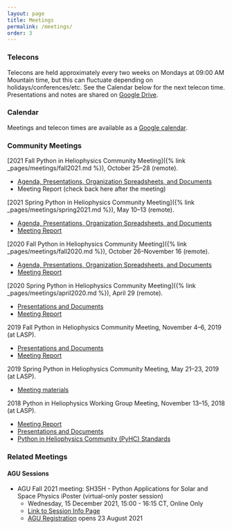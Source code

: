 ```yaml
---
layout: page
title: Meetings
permalink: /meetings/
order: 3
---
```

### Telecons

Telecons are held approximately every two weeks on Mondays at 09:00 AM Mountain time, but this can fluctuate depending on holidays/conferences/etc. See the Calendar below for the next telecon time. Presentations and notes are shared on [Google Drive](https://drive.google.com/drive/u/0/folders/1AhFUli3SGW9DHvIh81tFxPMgLtYSPXDm). 

### Calendar

Meetings and telecon times are available as a [Google calendar](https://calendar.google.com/calendar?cid=NG42Z3YyaWZncDZyZ25rOGF1N2pzZjF1azBAZ3JvdXAuY2FsZW5kYXIuZ29vZ2xlLmNvbQ).

### Community Meetings

[2021 Fall Python in Heliophysics Community Meeting]({% link
_pages/meetings/fall2021.md %}), October 25–28 (remote).
* [Agenda, Presentations, Organization Spreadsheets, and Documents](https://drive.google.com/drive/folders/1R81Q0gH09IV41sU9HUZGQWDwJ2YXa78Q?usp=sharing)
* Meeting Report (check back here after the meeting)

[2021 Spring Python in Heliophysics Community Meeting]({% link
_pages/meetings/spring2021.md %}), May 10–13 (remote).
* [Agenda, Presentations, Organization Spreadsheets, and Documents](https://drive.google.com/drive/u/0/folders/1HcIQRnVmEXiTgNVx7cVL5mMySxVbUFYc)
* [Meeting Report](https://docs.google.com/document/d/1G6Gr569NQ_j5FrW3fQkN-QtKazNznsDfHg39SOvnqSc/edit?usp=sharing)

[2020 Fall Python in Heliophysics Community Meeting]({% link
_pages/meetings/fall2020.md %}), October 26–November 16 (remote).
* [Agenda, Presentations, Organization Spreadsheets, and Documents](https://drive.google.com/drive/u/0/folders/1T3CGRwXAst8jd7I6xFiKxyCgluGGpg0A)
* [Meeting Report](https://docs.google.com/document/d/1roGSs_DKtXP5uLyPEHZrtA6taHW9zcMp0L54JKpg1p0/edit#heading=h.mpebd2k6hb5s)

[2020 Spring Python in Heliophysics Community Meeting]({% link
_pages/meetings/april2020.md %}), April 29 (remote).
* [Presentations and Documents](https://drive.google.com/drive/u/0/folders/1vONfB6hf0y-VVOPj1748R3U9agFyq0iV)
* [Meeting Report](https://docs.google.com/document/d/1FqR3u4nP4HtH6baIYyzehMeDDo6Qp5ivKtduPmHETFY/edit)

2019 Fall Python in Heliophysics Community Meeting, November 4–6, 2019 (at LASP).
* [Presentations and Documents](https://drive.google.com/drive/u/0/folders/1lSM0DwLuKli1Rv9eKYe0vBVB_V8_9wKB)
* [Meeting Report](https://docs.google.com/document/d/187QNQuN_OWmM9jS9lZGjSQpUIIiCaCDtBHiw4DAqSmY/edit#heading=h.wk29adekc64s)

2019 Spring Python in Heliophysics Community Meeting, May 21–23, 2019 (at LASP). 
* [Meeting materials](https://drive.google.com/drive/u/0/folders/171Ba3Mq3MIaEXoc9X91gZhaXHVjoJde2)

2018 Python in Heliophysics Working Group Meeting, November 13–15, 2018 (at LASP). 
* [Meeting Report](https://docs.google.com/document/d/1ejP0kaibf6DRxjYJNmPrF1t3Nl21r0pC1FuDhu0hPnM/edit?usp=sharing)
* [Presentations and Documents](https://drive.google.com/open?id=1snib9D8PcSaPByMqrAx8_4b05RfsTh58)
* [Python in Heliophysics Community (PyHC) Standards](https://github.com/heliophysicsPy/standards/blob/main/standards.md)

### Related Meetings


#### AGU Sessions

* AGU Fall 2021 meeting: SH35H - Python Applications for Solar and Space Physics iPoster (virtual-only poster session) 
    * Wednesday, 15 December 2021, 15:00 - 16:15 CT, Online Only
    * [Link to Session Info Page](https://agu.confex.com/agu/fm21/meetingapp.cgi/Session/119817)
    * [AGU Registration](https://www.agu.org/Fall-Meeting/Pages/Register-Housing) opens 23 August 2021

